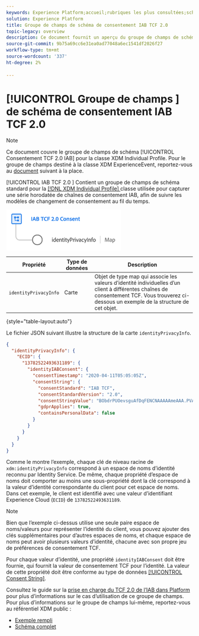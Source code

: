 ```yaml
---
keywords: Experience Platform;accueil;rubriques les plus consultées;schéma;XDM;profil individuel;champs;schémas;schéma;conception de schéma;groupe de champs;iab;tcf;consentement
solution: Experience Platform
title: Groupe de champs de schéma de consentement IAB TCF 2.0
topic-legacy: overview
description: Ce document fournit un aperçu du groupe de champs de schéma de consentement IAB TCF 2.0 pour la classe XDM Individual Profile.
source-git-commit: 9b75a69cc6e31ea0ad77048a6ec1541df2026f27
workflow-type: tm+mt
source-wordcount: '337'
ht-degree: 2%

---
```



# [!UICONTROL Groupe de champs ] de schéma de consentement IAB TCF 2.0

>[!NOTE]
>
>Ce document couvre le groupe de champs de schéma [!UICONTROL Consentement TCF 2.0 IAB] pour la classe XDM Individual Profile. Pour le groupe de champs destiné à la classe XDM ExperienceEvent, reportez-vous au [document](../event/iab.md) suivant à la place.

[!UICONTROL IAB TCF 2.0 ] Contient un groupe de champs de schéma standard pour la  [[!DNL XDM Individual Profile] ](../../classes/individual-profile.md) classe utilisée pour capturer une série horodatée de chaînes de consentement IAB, afin de suivre les modèles de changement de consentement au fil du temps.

![](../../images/field-groups/iab-profile.png)

| Propriété | Type de données | Description |
| --- | --- | --- |
| `identityPrivacyInfo` | Carte | Objet de type map qui associe les valeurs d’identité individuelles d’un client à différentes chaînes de consentement TCF. Vous trouverez ci-dessous un exemple de la structure de cet objet. |

{style=&quot;table-layout:auto&quot;}

Le fichier JSON suivant illustre la structure de la carte `identityPrivacyInfo`.

```json
{
  "identityPrivacyInfo": {
    "ECID": {
      "13782522493631189": {
        "identityIABConsent": {
          "consentTimestamp": "2020-04-11T05:05:05Z",
          "consentString": {
            "consentStandard": "IAB TCF",
            "consentStandardVersion": "2.0",
            "consentStringValue": "BObdrPUOevsguAfDqFENCNAAAAAmeAAA.PVAfDObdrA.DqFENCAmeAENCDA",
            "gdprApplies": true,
            "containsPersonalData": false
          }
        }
      }
    }
  }
}
```

Comme le montre l’exemple, chaque clé de niveau racine de `xdm:identityPrivacyInfo` correspond à un espace de noms d’identité reconnu par Identity Service. De même, chaque propriété d’espace de noms doit comporter au moins une sous-propriété dont la clé correspond à la valeur d’identité correspondante du client pour cet espace de noms. Dans cet exemple, le client est identifié avec une valeur d’identifiant Experience Cloud (`ECID`) de `13782522493631189`.

>[!NOTE]
>
>Bien que l’exemple ci-dessus utilise une seule paire espace de noms/valeurs pour représenter l’identité du client, vous pouvez ajouter des clés supplémentaires pour d’autres espaces de noms, et chaque espace de noms peut avoir plusieurs valeurs d’identité, chacune avec son propre jeu de préférences de consentement TCF.

Pour chaque valeur d’identité, une propriété `identityIABConsent` doit être fournie, qui fournit la valeur de consentement TCF pour l’identité. La valeur de cette propriété doit être conforme au type de données [[!UICONTROL Consent String]](../../data-types/consent-string.md).

Consultez le guide sur la [prise en charge du TCF 2.0 de l’IAB dans Platform](../../../landing/governance-privacy-security/consent/iab/overview.md) pour plus d’informations sur le cas d’utilisation de ce groupe de champs. Pour plus d’informations sur le groupe de champs lui-même, reportez-vous au référentiel XDM public :

* [Exemple rempli](https://github.com/adobe/xdm/blob/master/components/fieldgroups/profile/profile-privacy.example.1.json)
* [Schéma complet](https://github.com/adobe/xdm/blob/master/components/fieldgroups/profile/profile-privacy.schema.json)
